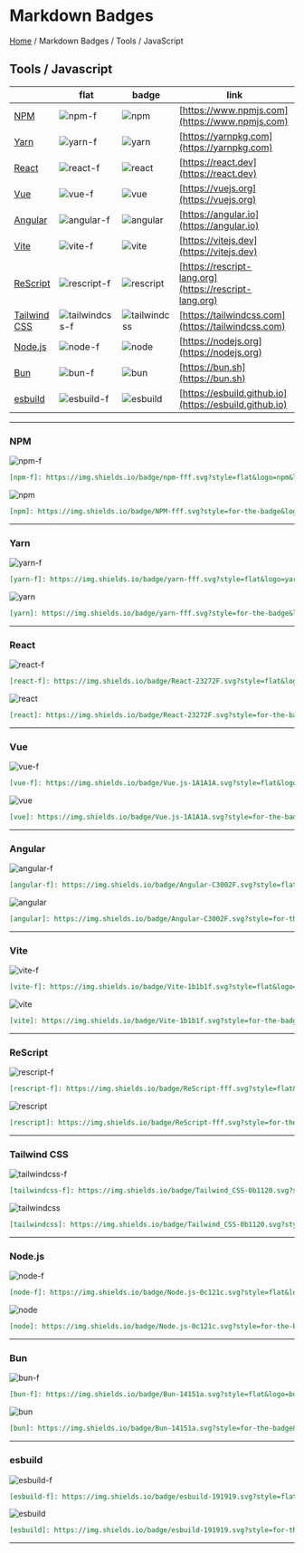 # Markdown Badges

[Home](../../../README.md) / Markdown Badges / Tools / JavaScript

## Tools / Javascript

| | flat | badge | link |
| --- | --- | --- | --- |
| [NPM](#npm) | ![npm-f] | ![npm] | [https://www.npmjs.com](https://www.npmjs.com) |
| [Yarn](#yarn) | ![yarn-f] | ![yarn] | [https://yarnpkg.com](https://yarnpkg.com) |
| [React](#react) | ![react-f] | ![react] | [https://react.dev](https://react.dev) |
| [Vue](#vue) | ![vue-f] | ![vue] | [https://vuejs.org](https://vuejs.org) |
| [Angular](#angular) | ![angular-f] | ![angular] | [https://angular.io](https://angular.io) |
| [Vite](#vite) | ![vite-f] | ![vite] | [https://vitejs.dev](https://vitejs.dev) |
| [ReScript](#rescript) | ![rescript-f] | ![rescript] | [https://rescript-lang.org](https://rescript-lang.org) |
| [Tailwind CSS](#tailwind-css) | ![tailwindcss-f] | ![tailwindcss] | [https://tailwindcss.com](https://tailwindcss.com) |
| [Node.js](#nodejs) | ![node-f] | ![node] | [https://nodejs.org](https://nodejs.org) |
| [Bun](#bun) | ![bun-f] | ![bun] | [https://bun.sh](https://bun.sh) |
| [esbuild](#esbuild) | ![esbuild-f] | ![esbuild] | [https://esbuild.github.io](https://esbuild.github.io) |

---

### NPM

![npm-f]

[npm-f]: https://img.shields.io/badge/npm-fff.svg?style=flat&logo=npm&logoColor=cb3837&cacheSeconds=3600

```markdown
[npm-f]: https://img.shields.io/badge/npm-fff.svg?style=flat&logo=npm&logoColor=cb3837&cacheSeconds=3600
```

![npm]

[npm]: https://img.shields.io/badge/NPM-fff.svg?style=for-the-badge&logo=npm&logoColor=cb3837&cacheSeconds=3600

```markdown
[npm]: https://img.shields.io/badge/NPM-fff.svg?style=for-the-badge&logo=npm&logoColor=cb3837&cacheSeconds=3600
```

---

### Yarn

![yarn-f]

[yarn-f]: https://img.shields.io/badge/yarn-fff.svg?style=flat&logo=yarn&logoColor=2c8ebb&cacheSeconds=3600

```markdown
[yarn-f]: https://img.shields.io/badge/yarn-fff.svg?style=flat&logo=yarn&logoColor=2c8ebb&cacheSeconds=3600
```

![yarn]

[yarn]: https://img.shields.io/badge/yarn-fff.svg?style=for-the-badge&logo=yarn&logoColor=2c8ebb&cacheSeconds=3600

```markdown
[yarn]: https://img.shields.io/badge/yarn-fff.svg?style=for-the-badge&logo=yarn&logoColor=2c8ebb&cacheSeconds=3600
```

---

### React

![react-f]

[react-f]: https://img.shields.io/badge/React-23272F.svg?style=flat&logo=react&logoColor=61DAFB&cacheSeconds=3600

```markdown
[react-f]: https://img.shields.io/badge/React-23272F.svg?style=flat&logo=react&logoColor=61DAFB&cacheSeconds=3600
```

![react]

[react]: https://img.shields.io/badge/React-23272F.svg?style=for-the-badge&logo=react&logoColor=61DAFB&cacheSeconds=3600

```markdown
[react]: https://img.shields.io/badge/React-23272F.svg?style=for-the-badge&logo=react&logoColor=61DAFB&cacheSeconds=3600
```

---

### Vue

![vue-f]

[vue-f]: https://img.shields.io/badge/Vue.js-1A1A1A.svg?style=flat&logo=vue.js&logoColor=4FC08D&cacheSeconds=3600

```markdown
[vue-f]: https://img.shields.io/badge/Vue.js-1A1A1A.svg?style=flat&logo=vue.js&logoColor=4FC08D&cacheSeconds=3600
```

![vue]

[vue]: https://img.shields.io/badge/Vue.js-1A1A1A.svg?style=for-the-badge&logo=vue.js&logoColor=4FC08D&cacheSeconds=3600

```markdown
[vue]: https://img.shields.io/badge/Vue.js-1A1A1A.svg?style=for-the-badge&logo=vue.js&logoColor=4FC08D&cacheSeconds=3600
```

---

### Angular

![angular-f]

[angular-f]: https://img.shields.io/badge/Angular-C3002F.svg?style=flat&labelColor=FFFFFF&logo=angular&logoColor=DD0031&cacheSeconds=3600

```markdown
[angular-f]: https://img.shields.io/badge/Angular-C3002F.svg?style=flat&labelColor=FFFFFF&logo=angular&logoColor=DD0031&cacheSeconds=3600
```

![angular]

[angular]: https://img.shields.io/badge/Angular-C3002F.svg?style=for-the-badge&labelColor=FFFFFF&logo=angular&logoColor=DD0031&cacheSeconds=3600

```markdown
[angular]: https://img.shields.io/badge/Angular-C3002F.svg?style=for-the-badge&labelColor=FFFFFF&logo=angular&logoColor=DD0031&cacheSeconds=3600
```

---

### Vite

![vite-f]

[vite-f]: https://img.shields.io/badge/Vite-1b1b1f.svg?style=flat&logo=vite&logoColor=646cff&cacheSeconds=3600

```markdown
[vite-f]: https://img.shields.io/badge/Vite-1b1b1f.svg?style=flat&logo=vite&logoColor=646cff&cacheSeconds=3600
```

![vite]

[vite]: https://img.shields.io/badge/Vite-1b1b1f.svg?style=for-the-badge&logo=vite&logoColor=646cff&cacheSeconds=3600

```markdown
[vite]: https://img.shields.io/badge/Vite-1b1b1f.svg?style=for-the-badge&logo=vite&logoColor=646cff&cacheSeconds=3600
```

---

### ReScript

![rescript-f]

[rescript-f]: https://img.shields.io/badge/ReScript-fff.svg?style=flat&logo=rescript&logoColor=e6484f&cacheSeconds=3600

```markdown
[rescript-f]: https://img.shields.io/badge/ReScript-fff.svg?style=flat&logo=rescript&logoColor=e6484f&cacheSeconds=3600
```

![rescript]

[rescript]: https://img.shields.io/badge/ReScript-fff.svg?style=for-the-badge&logo=rescript&logoColor=e6484f&cacheSeconds=3600

```markdown
[rescript]: https://img.shields.io/badge/ReScript-fff.svg?style=for-the-badge&logo=rescript&logoColor=e6484f&cacheSeconds=3600
```

---

### Tailwind CSS

![tailwindcss-f]

[tailwindcss-f]: https://img.shields.io/badge/Tailwind_CSS-0b1120.svg?style=flat&logo=tailwindcss&logoColor=06b6d4&cacheSeconds=3600

```markdown
[tailwindcss-f]: https://img.shields.io/badge/Tailwind_CSS-0b1120.svg?style=flat&logo=tailwindcss&logoColor=06b6d4&cacheSeconds=3600
```

![tailwindcss]

[tailwindcss]: https://img.shields.io/badge/Tailwind_CSS-0b1120.svg?style=for-the-badge&logo=tailwindcss&logoColor=06b6d4&cacheSeconds=3600

```markdown
[tailwindcss]: https://img.shields.io/badge/Tailwind_CSS-0b1120.svg?style=for-the-badge&logo=tailwindcss&logoColor=06b6d4&cacheSeconds=3600
```

---

### Node.js

![node-f]

[node-f]: https://img.shields.io/badge/Node.js-0c121c.svg?style=flat&logo=nodedotjs&logoColor=339933&cacheSeconds=3600

```markdown
[node-f]: https://img.shields.io/badge/Node.js-0c121c.svg?style=flat&logo=nodedotjs&logoColor=339933&cacheSeconds=3600
```

![node]

[node]: https://img.shields.io/badge/Node.js-0c121c.svg?style=for-the-badge&logo=nodedotjs&logoColor=339933&cacheSeconds=3600

```markdown
[node]: https://img.shields.io/badge/Node.js-0c121c.svg?style=for-the-badge&logo=nodedotjs&logoColor=339933&cacheSeconds=3600
```

---

### Bun

![bun-f]

[bun-f]: https://img.shields.io/badge/Bun-14151a.svg?style=flat&logo=bun&logoColor=fbf0df&cacheSeconds=3600

```markdown
[bun-f]: https://img.shields.io/badge/Bun-14151a.svg?style=flat&logo=bun&logoColor=fbf0df&cacheSeconds=3600
```

![bun]

[bun]: https://img.shields.io/badge/Bun-14151a.svg?style=for-the-badge&logo=bun&logoColor=fbf0df&cacheSeconds=3600

```markdown
[bun]: https://img.shields.io/badge/Bun-14151a.svg?style=for-the-badge&logo=bun&logoColor=fbf0df&cacheSeconds=3600
```

---

### esbuild

![esbuild-f]

[esbuild-f]: https://img.shields.io/badge/esbuild-191919.svg?style=flat&logo=esbuild&logoColor=ffcf00&cacheSeconds=3600

```markdown
[esbuild-f]: https://img.shields.io/badge/esbuild-191919.svg?style=flat&logo=esbuild&logoColor=ffcf00&cacheSeconds=3600
```

![esbuild]

[esbuild]: https://img.shields.io/badge/esbuild-191919.svg?style=for-the-badge&logo=esbuild&logoColor=ffcf00&cacheSeconds=3600

```markdown
[esbuild]: https://img.shields.io/badge/esbuild-191919.svg?style=for-the-badge&logo=esbuild&logoColor=ffcf00&cacheSeconds=3600
```

---
